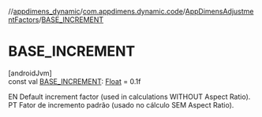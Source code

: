 //[appdimens_dynamic](../../../README.md)/[com.appdimens.dynamic.code](../README.md)/[AppDimensAdjustmentFactors](README.md)/[BASE_INCREMENT](-b-a-s-e_-i-n-c-r-e-m-e-n-t.md)

# BASE_INCREMENT

[androidJvm]\
const val [BASE_INCREMENT](-b-a-s-e_-i-n-c-r-e-m-e-n-t.md): [Float](https://kotlinlang.org/api/core/kotlin-stdlib/kotlin/-float/index.html) = 0.1f

EN Default increment factor (used in calculations WITHOUT Aspect Ratio). PT Fator de incremento padrão (usado no cálculo SEM Aspect Ratio).
